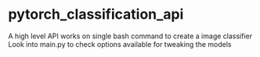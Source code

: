 # pytorch_classification_api
A high level API works on single bash command to create a image classifier 
Look into main.py to check options available for tweaking the models
